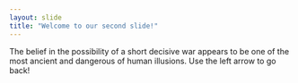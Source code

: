 ```yaml
---
layout: slide
title: "Welcome to our second slide!"
---
```

The belief in the possibility of a short decisive war appears to be one of the most ancient and dangerous of human illusions.
Use the left arrow to go back!